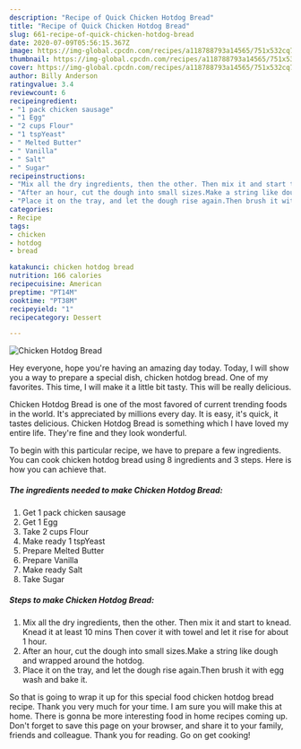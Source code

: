 ```yaml
---
description: "Recipe of Quick Chicken Hotdog Bread"
title: "Recipe of Quick Chicken Hotdog Bread"
slug: 661-recipe-of-quick-chicken-hotdog-bread
date: 2020-07-09T05:56:15.367Z
image: https://img-global.cpcdn.com/recipes/a118788793a14565/751x532cq70/chicken-hotdog-bread-recipe-main-photo.jpg
thumbnail: https://img-global.cpcdn.com/recipes/a118788793a14565/751x532cq70/chicken-hotdog-bread-recipe-main-photo.jpg
cover: https://img-global.cpcdn.com/recipes/a118788793a14565/751x532cq70/chicken-hotdog-bread-recipe-main-photo.jpg
author: Billy Anderson
ratingvalue: 3.4
reviewcount: 6
recipeingredient:
- "1 pack chicken sausage"
- "1 Egg"
- "2 cups Flour"
- "1 tspYeast"
- " Melted Butter"
- " Vanilla"
- " Salt"
- " Sugar"
recipeinstructions:
- "Mix all the dry ingredients, then the other. Then mix it and start to knead. Knead it at least 10 mins Then cover it with towel and let it rise for about 1 hour."
- "After an hour, cut the dough into small sizes.Make a string like dough and wrapped around the hotdog."
- "Place it on the tray, and let the dough rise again.Then brush it with egg wash and bake it."
categories:
- Recipe
tags:
- chicken
- hotdog
- bread

katakunci: chicken hotdog bread 
nutrition: 166 calories
recipecuisine: American
preptime: "PT14M"
cooktime: "PT38M"
recipeyield: "1"
recipecategory: Dessert

---
```



![Chicken Hotdog Bread](https://img-global.cpcdn.com/recipes/a118788793a14565/751x532cq70/chicken-hotdog-bread-recipe-main-photo.jpg)

Hey everyone, hope you're having an amazing day today. Today, I will show you a way to prepare a special dish, chicken hotdog bread. One of my favorites. This time, I will make it a little bit tasty. This will be really delicious.

Chicken Hotdog Bread is one of the most favored of current trending foods in the world. It's appreciated by millions every day. It is easy, it's quick, it tastes delicious. Chicken Hotdog Bread is something which I have loved my entire life. They're fine and they look wonderful.




To begin with this particular recipe, we have to prepare a few ingredients. You can cook chicken hotdog bread using 8 ingredients and 3 steps. Here is how you can achieve that.

<!--inarticleads1-->

##### The ingredients needed to make Chicken Hotdog Bread:

1. Get 1 pack chicken sausage
1. Get 1 Egg
1. Take 2 cups Flour
1. Make ready 1 tspYeast
1. Prepare  Melted Butter
1. Prepare  Vanilla
1. Make ready  Salt
1. Take  Sugar




<!--inarticleads2-->

##### Steps to make Chicken Hotdog Bread:

1. Mix all the dry ingredients, then the other. Then mix it and start to knead. Knead it at least 10 mins Then cover it with towel and let it rise for about 1 hour.
1. After an hour, cut the dough into small sizes.Make a string like dough and wrapped around the hotdog.
1. Place it on the tray, and let the dough rise again.Then brush it with egg wash and bake it.




So that is going to wrap it up for this special food chicken hotdog bread recipe. Thank you very much for your time. I am sure you will make this at home. There is gonna be more interesting food in home recipes coming up. Don't forget to save this page on your browser, and share it to your family, friends and colleague. Thank you for reading. Go on get cooking!
